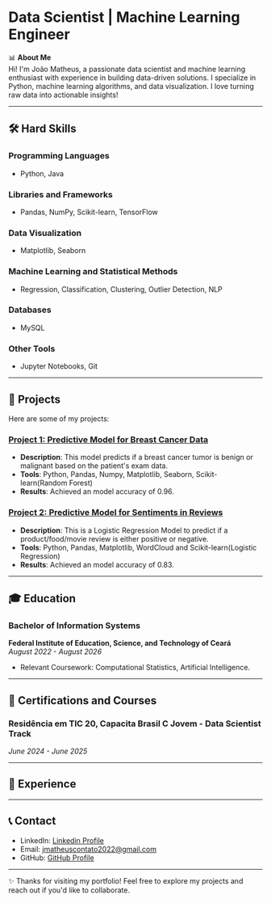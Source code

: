 # Data Scientist | Machine Learning Engineer

📊 **About Me**  
Hi! I'm João Matheus, a passionate data scientist and machine learning enthusiast with experience in building data-driven solutions. I specialize in Python, machine learning algorithms, and data visualization. I love turning raw data into actionable insights!

---

## 🛠️ Hard Skills  

### Programming Languages  
- Python, Java  

### Libraries and Frameworks  
- Pandas, NumPy, Scikit-learn, TensorFlow  

### Data Visualization  
- Matplotlib, Seaborn  

### Machine Learning and Statistical Methods  
- Regression, Classification, Clustering, Outlier Detection, NLP  

### Databases  
- MySQL  

### Other Tools  
- Jupyter Notebooks, Git  

---

## 📂 Projects  

Here are some of my projects:  

### [Project 1: Predictive Model for Breast Cancer Data](https://github.com/jmatheusacosta/Projects---DS-ML/tree/main/breast_cancer_predict)  
- **Description**: This model predicts if a breast cancer tumor is benign or malignant based on the patient's exam data.  
- **Tools**: Python, Pandas, Numpy, Matplotlib, Seaborn, Scikit-learn(Random Forest)   
- **Results**: Achieved an model accuracy of 0.96.  

### [Project 2: Predictive Model for Sentiments in Reviews](https://github.com/jmatheusacosta/Projects---DS-ML/tree/main/review_classifier_predict)  
- **Description**: This is a Logistic Regression Model to predict if a product/food/movie review is either positive or negative.  
- **Tools**: Python, Pandas, Matplotlib, WordCloud and Scikit-learn(Logistic Regression)   
- **Results**: Achieved an model accuracy of 0.83.  

---

## 🎓 Education  

### Bachelor of Information Systems  
**Federal Institute of Education, Science, and Technology of Ceará**  
*August 2022 - August 2026*  
- Relevant Coursework: Computational Statistics, Artificial Intelligence.

---

## 📜 Certifications and Courses  

### Residência em TIC 20, Capacita Brasil C Jovem - Data Scientist Track  
*June 2024 - June 2025*  

---

## 💼 Experience  

---

## 📞 Contact  
- LinkedIn: [Linkedin Profile](https://www.linkedin.com/in/joão-matheus-alves-costa-16b417233/)  
- Email: jmatheuscontato2022@gmail.com  
- GitHub: [GitHub Profile](https://github.com/jmatheusacosta)  

---

✨ Thanks for visiting my portfolio! Feel free to explore my projects and reach out if you'd like to collaborate.  
